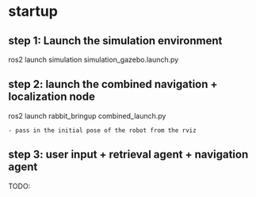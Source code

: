 # startup 

## step 1: Launch the simulation environment
ros2 launch simulation simulation_gazebo.launch.py

## step 2: launch the combined navigation + localization node
ros2 launch rabbit_bringup combined_launch.py

    - pass in the initial pose of the robot from the rviz 

## step 3: user input + retrieval agent + navigation agent

TODO:







